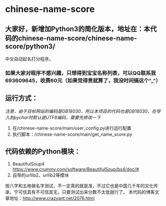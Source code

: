 # chinese-name-score

## 大家好，新增加Python3的简化版本，地址在：本代码的chinese-name-score/chinese-name-score/python3/

中文自动起名打分程序。

### 如果大家对程序不感兴趣，只想得到宝宝名称列表，可以QQ联系我693609645，收费60元（如果觉得贵就算了，我没时间搞这个^_^）

## 运行方式：
*注意，由于目标网站的编码是GB18030，所以本项目的代码也是GB18030，在导入到pychar时默认是UTF8编码，需要先修改一下*


1. 在/chinese-name-score/main/user_config.py进行运行配置
2. 执行脚本：/chinese-name-score/main/get_name_score.py


## 代码依赖的Python模块：
1. BeautifulSoup4 https://www.crummy.com/software/BeautifulSoup/bs4/doc/#
2. 自带的urllib2、urllib2等模块


按八字和五格做名字测试，不一定真的就是准，不过它也是中国几千年的文化传承，宁可信其有不可信其无，只要测试出来分数不太低就行了。
本代码的博客文章地址：http://www.crazyant.net/2076.html
